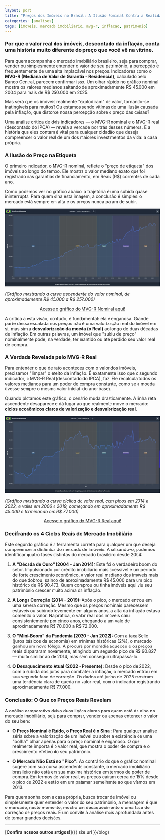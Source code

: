 ```yaml
---
layout: post
title: "Preços dos Imóveis no Brasil: A Ilusão Nominal Contra a Realidade dos Ciclos"
categories: [analises]
tags: [imoveis, mercado imobiliario, mvg-r, inflacao, patrimonio]
---
```


### Por que o valor real dos imóveis, descontado da inflação, conta uma história muito diferente do preço que você vê na vitrine.

Para quem acompanha o mercado imobiliário brasileiro, seja para comprar, vender ou simplesmente entender o valor de seu patrimônio, a percepção é frequentemente de uma alta implacável nos preços. Indicadores como o **MVG-R (Mediana de Valor de Garantia - Residencial)**, calculado pelo Banco Central, parecem confirmar isso. Um olhar rápido no gráfico nominal mostra os valores medianos saltando de aproximadamente R$ 45.000 em 2004 para mais de R$ 250.000 em 2025.

Mas será que os imóveis realmente "explodiram" de valor, tornando-se inatingíveis para muitos? Ou estamos sendo vítimas de uma ilusão causada pela inflação, que distorce nossa percepção sobre o preço das coisas?

Uma análise crítica de dois indicadores — o MVG-R nominal e o MVG-R real (descontado do IPCA) — revela a verdade por trás desses números. E a história que eles contam é vital para qualquer cidadão que deseja compreender o valor real de um dos maiores investimentos da vida: a casa própria.

### A Ilusão do Preço na Etiqueta

O primeiro indicador, o MVG-R nominal, reflete o "preço de etiqueta" dos imóveis ao longo do tempo. Ele mostra o valor mediano exato que foi registrado nas garantias de financiamento, em Reais (R$) correntes de cada ano.

Como podemos ver no gráfico abaixo, a trajetória é uma subida quase ininterrupta. Para quem olha esta imagem, a conclusão é simples: o mercado está sempre em alta e os preços nunca param de subir.

[![GRÁFICO 1: MVG-R NOMINAL (2004-2025)](/assets/img/mvgr-nominal.webp)](/assets/img/mvgr-nominal.webp)

*(Gráfico mostrando a curva ascendente do valor nominal, de aproximadamente R$ 45.000 a R$ 252.000)*

<p style="text-align: center">
<a href="{{ site.url }}/?indicators=mvgr-nominal" class="text-blue-600 hover:text-blue-800 underline">Acesse o gráfico do MVG-R Nominal aqui!</a>
</p>

A crítica a esta visão, contudo, é fundamental: ela é enganosa. Grande parte dessa escalada nos preços não é uma valorização real do imóvel em si, mas sim a **desvalorização da moeda (o Real)** ao longo de duas décadas de inflação. Em outras palavras, um imóvel que "subiu de preço" nominalmente pode, na verdade, ter mantido ou até perdido seu valor real de compra.

### A Verdade Revelada pelo MVG-R Real

Para entender o que de fato aconteceu com o valor dos imóveis, precisamos "limpar" o efeito da inflação. É exatamente isso que o segundo indicador, o MVG-R Real (descontado do IPCA), faz. Ele recalcula todos os valores medianos para um poder de compra constante, como se a moeda tivesse sempre o mesmo valor inicial (do ano-base).

Quando plotamos este gráfico, o cenário muda drasticamente. A linha reta ascendente desaparece e dá lugar ao que realmente move o mercado: **ciclos econômicos claros de valorização e desvalorização real**.

[![GRÁFICO 2: MVG-R REAL, DESCONTADO DO IPCA (2004-2025)](/assets/img/mvgr-real.webp)](/assets/img/mvgr-real.webp)

*(Gráfico mostrando a curva cíclica do valor real, com picos em 2014 e 2022, e vales em 2006 e 2019, começando em aproximadamente R$ 45.000 e terminando em R$ 77.000)*

<p style="text-align: center">
<a href="{{ site.url }}/?indicators=mvgr-real" class="text-blue-600 hover:text-blue-800 underline">Acesse o gráfico do MVG-R Real aqui!</a>
</p>

### Decifrando os 4 Ciclos Reais do Mercado Imobiliário

Este segundo gráfico é a ferramenta correta para qualquer um que deseja compreender a dinâmica do mercado de imóveis. Analisando-o, podemos identificar quatro fases distintas do mercado brasileiro desde 2004:

1.  **A "Década de Ouro" (2004 - Jan 2014):** Este foi o verdadeiro boom do setor. Impulsionado por crédito imobiliário mais acessível e um período de forte crescimento econômico, o valor real mediano dos imóveis mais do que dobrou, saindo de aproximadamente R$ 45.000 para um pico histórico de R$ 90.473. Quem comprou ou tinha imóveis aqui viu seu patrimônio crescer muito acima da inflação.

2.  **A Longa Correção (2014 - 2019):** Após o pico, o mercado entrou em uma severa correção. Mesmo que os preços nominais parecessem estáveis ou subindo levemente em alguns anos, a alta da inflação estava comendo o valor. Na prática, o valor real dos imóveis caiu consistentemente por cinco anos, chegando a um vale de aproximadamente R$ 70.000 a R$ 72.000.

3.  **O "Mini-Boom" da Pandemia (2020 - Jan 2022):** Com a taxa Selic (juros básicos da economia) em mínimas históricas (2%), o mercado ganhou um novo fôlego. A procura por moradia aqueceu e os preços reais dispararam novamente, atingindo um segundo pico de R$ 90.827 — muito similar ao de 2014, mas sem conseguir ultrapassá-lo.

4.  **O Desaquecimento Atual (2022 - Presente):** Desde o pico de 2022, com a subida dos juros para combater a inflação, o mercado entrou em sua segunda fase de correção. Os dados até junho de 2025 mostram uma tendência clara de queda no valor real, com o indicador registrando aproximadamente R$ 77.000.

### Conclusão: O Que os Preços Reais Revelam

A análise comparativa deixa duas lições claras para quem está de olho no mercado imobiliário, seja para comprar, vender ou apenas entender o valor do seu bem:

* **O Preço Nominal é Ruído, o Preço Real é o Sinal:** Para qualquer análise séria sobre a valorização de um imóvel ou sobre a existência de uma "bolha", olhar apenas para o preço nominal é enganoso. O que realmente importa é o valor real, que mostra o poder de compra e o crescimento efetivo do seu patrimônio.

* **O Mercado Não Está no "Pico":** Ao contrário do que o gráfico nominal sugere com sua curva ascendente constante, o mercado imobiliário brasileiro não está em sua máxima histórica em termos de poder de compra. Em termos de valor real, os preços caíram cerca de 15% desde o pico de 2022 e estão em um patamar semelhante ao que víamos em 2013.

Para quem sonha com a casa própria, busca trocar de imóvel ou simplesmente quer entender o valor do seu patrimônio, a mensagem é que o mercado, neste momento, mostra um desaquecimento e uma fase de correção de preços reais. É um convite à análise mais aprofundada antes de tomar grandes decisões.

---

[**Confira nossos outros artigos!**]({{ site.url }}/blog)